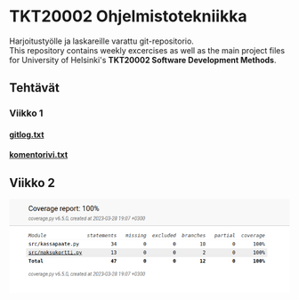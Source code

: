 # TKT20002 Ohjelmistotekniikka
Harjoitustyölle ja laskareille varattu git-repositorio.
<br />
This repository contains weekly excercises as well as the main project files for University of Helsinki's **TKT20002 Software Development Methods**.

## Tehtävät
### Viikko 1
#### [gitlog.txt](laskarit/viikko1/gitlog.txt)
#### [komentorivi.txt](laskarit/viikko1/komentorivi.txt)

## Viikko 2
![Coveragen generoima raportti](laskarit/viikko2/coverager-report.png)